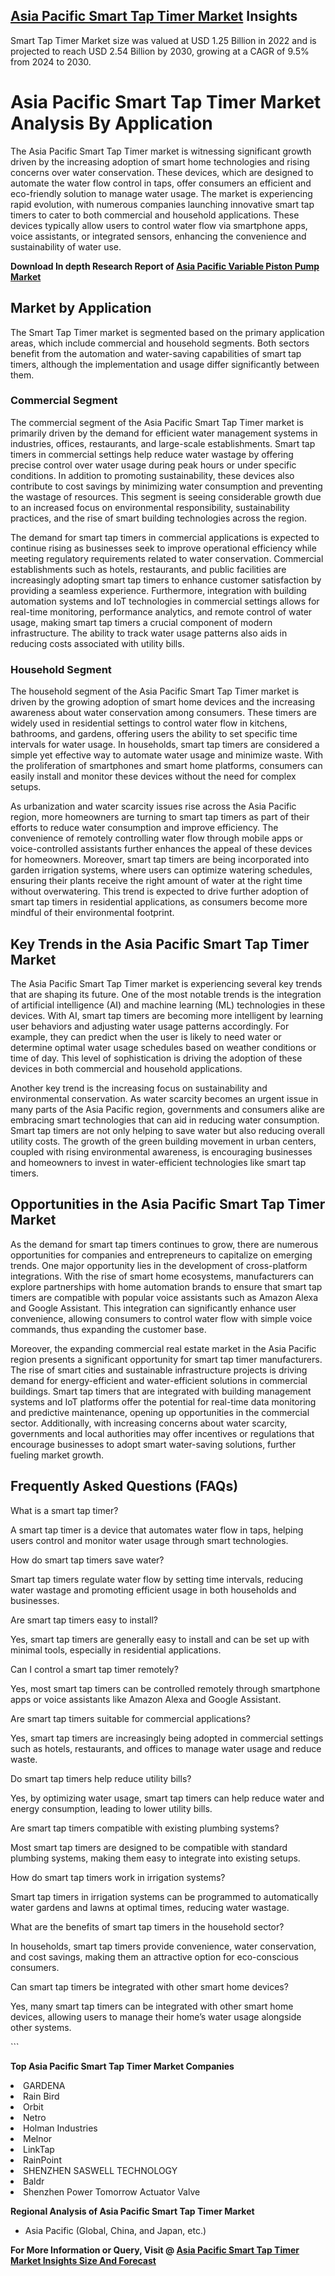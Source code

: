 <h2><a href="https://www.verifiedmarketreports.com/download-sample/?rid=290768&amp;utm_source=Github-Feb&amp;utm_medium=219" target="_blank">Asia Pacific Smart Tap Timer Market</a> Insights</h2><p>Smart Tap Timer Market size was valued at USD 1.25 Billion in 2022 and is projected to reach USD 2.54 Billion by 2030, growing at a CAGR of 9.5% from 2024 to 2030.</p><p><h1>Asia Pacific Smart Tap Timer Market Analysis By Application</h1> <p>The Asia Pacific Smart Tap Timer market is witnessing significant growth driven by the increasing adoption of smart home technologies and rising concerns over water conservation. These devices, which are designed to automate the water flow control in taps, offer consumers an efficient and eco-friendly solution to manage water usage. The market is experiencing rapid evolution, with numerous companies launching innovative smart tap timers to cater to both commercial and household applications. These devices typically allow users to control water flow via smartphone apps, voice assistants, or integrated sensors, enhancing the convenience and sustainability of water use.</p> <p><p><strong>Download In depth Research Report of <a href="https://www.verifiedmarketreports.com/download-sample/?rid=236118&amp;utm_source=Pulse-Dec&amp;utm_medium=219" target="_blank">Asia Pacific Variable Piston Pump Market</a></strong></p></p> <h2>Market by Application</h2> <p>The Smart Tap Timer market is segmented based on the primary application areas, which include commercial and household segments. Both sectors benefit from the automation and water-saving capabilities of smart tap timers, although the implementation and usage differ significantly between them.</p> <h3>Commercial Segment</h3> <p>The commercial segment of the Asia Pacific Smart Tap Timer market is primarily driven by the demand for efficient water management systems in industries, offices, restaurants, and large-scale establishments. Smart tap timers in commercial settings help reduce water wastage by offering precise control over water usage during peak hours or under specific conditions. In addition to promoting sustainability, these devices also contribute to cost savings by minimizing water consumption and preventing the wastage of resources. This segment is seeing considerable growth due to an increased focus on environmental responsibility, sustainability practices, and the rise of smart building technologies across the region.</p> <p>The demand for smart tap timers in commercial applications is expected to continue rising as businesses seek to improve operational efficiency while meeting regulatory requirements related to water conservation. Commercial establishments such as hotels, restaurants, and public facilities are increasingly adopting smart tap timers to enhance customer satisfaction by providing a seamless experience. Furthermore, integration with building automation systems and IoT technologies in commercial settings allows for real-time monitoring, performance analytics, and remote control of water usage, making smart tap timers a crucial component of modern infrastructure. The ability to track water usage patterns also aids in reducing costs associated with utility bills.</p> <h3>Household Segment</h3> <p>The household segment of the Asia Pacific Smart Tap Timer market is driven by the growing adoption of smart home devices and the increasing awareness about water conservation among consumers. These timers are widely used in residential settings to control water flow in kitchens, bathrooms, and gardens, offering users the ability to set specific time intervals for water usage. In households, smart tap timers are considered a simple yet effective way to automate water usage and minimize waste. With the proliferation of smartphones and smart home platforms, consumers can easily install and monitor these devices without the need for complex setups.</p> <p>As urbanization and water scarcity issues rise across the Asia Pacific region, more homeowners are turning to smart tap timers as part of their efforts to reduce water consumption and improve efficiency. The convenience of remotely controlling water flow through mobile apps or voice-controlled assistants further enhances the appeal of these devices for homeowners. Moreover, smart tap timers are being incorporated into garden irrigation systems, where users can optimize watering schedules, ensuring their plants receive the right amount of water at the right time without overwatering. This trend is expected to drive further adoption of smart tap timers in residential applications, as consumers become more mindful of their environmental footprint.</p> <h2>Key Trends in the Asia Pacific Smart Tap Timer Market</h2> <p>The Asia Pacific Smart Tap Timer market is experiencing several key trends that are shaping its future. One of the most notable trends is the integration of artificial intelligence (AI) and machine learning (ML) technologies in these devices. With AI, smart tap timers are becoming more intelligent by learning user behaviors and adjusting water usage patterns accordingly. For example, they can predict when the user is likely to need water or determine optimal water usage schedules based on weather conditions or time of day. This level of sophistication is driving the adoption of these devices in both commercial and household applications.</p> <p>Another key trend is the increasing focus on sustainability and environmental conservation. As water scarcity becomes an urgent issue in many parts of the Asia Pacific region, governments and consumers alike are embracing smart technologies that can aid in reducing water consumption. Smart tap timers are not only helping to save water but also reducing overall utility costs. The growth of the green building movement in urban centers, coupled with rising environmental awareness, is encouraging businesses and homeowners to invest in water-efficient technologies like smart tap timers.</p> <h2>Opportunities in the Asia Pacific Smart Tap Timer Market</h2> <p>As the demand for smart tap timers continues to grow, there are numerous opportunities for companies and entrepreneurs to capitalize on emerging trends. One major opportunity lies in the development of cross-platform integrations. With the rise of smart home ecosystems, manufacturers can explore partnerships with home automation brands to ensure that smart tap timers are compatible with popular voice assistants such as Amazon Alexa and Google Assistant. This integration can significantly enhance user convenience, allowing consumers to control water flow with simple voice commands, thus expanding the customer base.</p> <p>Moreover, the expanding commercial real estate market in the Asia Pacific region presents a significant opportunity for smart tap timer manufacturers. The rise of smart cities and sustainable infrastructure projects is driving demand for energy-efficient and water-efficient solutions in commercial buildings. Smart tap timers that are integrated with building management systems and IoT platforms offer the potential for real-time data monitoring and predictive maintenance, opening up opportunities in the commercial sector. Additionally, with increasing concerns about water scarcity, governments and local authorities may offer incentives or regulations that encourage businesses to adopt smart water-saving solutions, further fueling market growth.</p> <h2>Frequently Asked Questions (FAQs)</h2> <p>What is a smart tap timer?</p> <p>A smart tap timer is a device that automates water flow in taps, helping users control and monitor water usage through smart technologies.</p> <p>How do smart tap timers save water?</p> <p>Smart tap timers regulate water flow by setting time intervals, reducing water wastage and promoting efficient usage in both households and businesses.</p> <p>Are smart tap timers easy to install?</p> <p>Yes, smart tap timers are generally easy to install and can be set up with minimal tools, especially in residential applications.</p> <p>Can I control a smart tap timer remotely?</p> <p>Yes, most smart tap timers can be controlled remotely through smartphone apps or voice assistants like Amazon Alexa and Google Assistant.</p> <p>Are smart tap timers suitable for commercial applications?</p> <p>Yes, smart tap timers are increasingly being adopted in commercial settings such as hotels, restaurants, and offices to manage water usage and reduce waste.</p> <p>Do smart tap timers help reduce utility bills?</p> <p>Yes, by optimizing water usage, smart tap timers can help reduce water and energy consumption, leading to lower utility bills.</p> <p>Are smart tap timers compatible with existing plumbing systems?</p> <p>Most smart tap timers are designed to be compatible with standard plumbing systems, making them easy to integrate into existing setups.</p> <p>How do smart tap timers work in irrigation systems?</p> <p>Smart tap timers in irrigation systems can be programmed to automatically water gardens and lawns at optimal times, reducing water wastage.</p> <p>What are the benefits of smart tap timers in the household sector?</p> <p>In households, smart tap timers provide convenience, water conservation, and cost savings, making them an attractive option for eco-conscious consumers.</p> <p>Can smart tap timers be integrated with other smart home devices?</p> <p>Yes, many smart tap timers can be integrated with other smart home devices, allowing users to manage their home’s water usage alongside other systems.</p> ```</p><p><strong>Top Asia Pacific Smart Tap Timer Market Companies</strong></p><div data-test-id=""><p><li>GARDENA</li><li> Rain Bird</li><li> Orbit</li><li> Netro</li><li> Holman Industries</li><li> Melnor</li><li> LinkTap</li><li> RainPoint</li><li> SHENZHEN SASWELL TECHNOLOGY</li><li> Baldr</li><li> Shenzhen Power Tomorrow Actuator Valve</li></p><div><strong>Regional Analysis of&nbsp;Asia Pacific Smart Tap Timer Market</strong></div><ul><li dir="ltr"><p dir="ltr">Asia Pacific (Global, China, and Japan, etc.)</p></li></ul><p><strong>For More Information or Query, Visit @&nbsp;</strong><strong><a href="https://www.verifiedmarketreports.com/product/smart-tap-timer-market/?utm_source=Github-Feb&amp;utm_medium=219" target="_blank">Asia Pacific Smart Tap Timer Market Insights Size And Forecast</a></strong></p></div><h2>&nbsp;</h2><div data-test-id="">&nbsp;</div>
